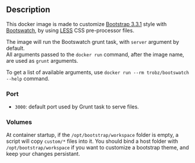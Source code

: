 ## Description

This docker image is made to customize [Bootstrap 3.3.1][1] style with [Bootswatch][2], by using [LESS][3] CSS pre-processor files.

The image will run the Bootswatch grunt task, with `server` argument by default.   
All arguments passed to the `docker run` command, after the image name, are used as `grunt` arguments.

To get a list of available arguments, use `docker run --rm trobz/bootswatch --help` command.

### Port

- `3000`: default port used by Grunt task to serve files.

### Volumes

At container startup, if the `/opt/bootstrap/workspace` folder is empty, a script will copy `custom/*` files into it. 
You should bind a host folder with `/opt/bootstrap/workspace` if you want to customize a bootstrap theme, and keep your changes persistant.


  [1]: http://getbootstrap.com
  [2]: http://bootswatch.com
  [3]: http://lesscss.org

